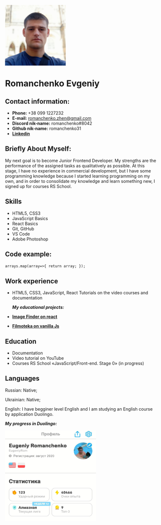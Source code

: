 <img src="/img/photo.jpeg" width="200" height="200" />

# Romanchenko Evgeniy

## Contact information:

- **Phone:** +38 099 1227232
- **E-mail:** romanchenko.zhen@gmail.com
- **Discord nik-name:** romanchenko#8042
- **Github nik-name:** romanchenko31
- [**Linkedin**](https://www.linkedin.com/in/evgeniy-romanchenko-b245bb254/)

## Briefly About Myself:

My next goal is to become Junior Frontend Developer. My strengths are the performance of the assigned tasks as qualitatively as possible. At this stage, I have no experience in commercial development, but I have some programming knowledge because I started learning programming on my own, and in order to consolidate my knowledge and learn something new, I signed up for courses RS School.

## Skills

- HTML5, CSS3
- JavaScript Basics
- React Basics
- Git, GitHub
- VS Code
- Adobe Photoshop

## Code example:

`arrays.map(array=>{
    return array;
});`

## Work experience

- HTML5, CSS3, JavaScript, React Tutorials on the video courses and documentation

  **_My educational projects:_**

- [**Image Finder on react**](https://romanchenko31.github.io/goit-react-hw-04-images/)
- [**Filmoteka on vanilla Js**](https://romanchenko31.github.io/Filmoteka-APP/index.html)

## Education

- Documentation
- Video tutorial on YouTube
- Courses RS School «JavaScript/Front-end. Stage 0» (in progress)

## Languages

Russian: Native;

Ukrainian: Native;

English: I have begginer level English and I am studying an English course by application Duolingo.

**_My progress in Duolingo:_**

<img src="/img/duolingo.jpeg" width="300" height="300" />

